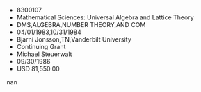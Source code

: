
* 8300107
* Mathematical Sciences: Universal Algebra and Lattice Theory
* DMS,ALGEBRA,NUMBER THEORY,AND COM
* 04/01/1983,10/31/1984
* Bjarni Jonsson,TN,Vanderbilt University
* Continuing Grant
* Michael Steuerwalt
* 09/30/1986
* USD 81,550.00

nan
